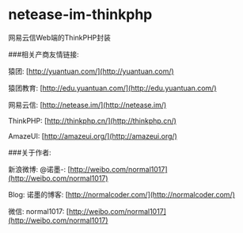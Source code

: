 # netease-im-thinkphp
网易云信Web端的ThinkPHP封装

###相关产商友情链接:

猿团: [http://yuantuan.com/](http://yuantuan.com/)

猿团教育: [http://edu.yuantuan.com/](http://edu.yuantuan.com/)

网易云信: [http://netease.im/](http://netease.im/)

ThinkPHP: [http://thinkphp.cn/](http://thinkphp.cn/)

AmazeUI: [http://amazeui.org/](http://amazeui.org/)

###关于作者:

新浪微博: @诺墨-: [http://weibo.com/normal1017](http://weibo.com/normal1017)

Blog: 诺墨的博客: [http://normalcoder.com/](http://normalcoder.com/)

微信: normal1017: [http://weibo.com/normal1017](http://weibo.com/normal1017)